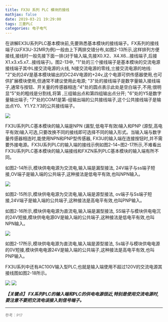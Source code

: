 ```yaml
---
title: FX3U 系列 PLC 模块的接线
mathjax: false
date: 2019-03-21 19:29:00
tags: 三菱PLC
categories: 电子电气
---
```


在讲解EX3U系列PLC基本模块前,先要熟悉基本模块的接线端子。FX系列的接线端子(以FX3U-32MR为例)一般由上下两排交错分布,如图2-13所示,这样排列方便接线,接线时一般先接下面一排(对于输入端,先接X0.X2、X4.X6…接线端子,后接X1.x3.x5.x7…接线端子)。图2-13中, "1"处的三个接线端子是基本模块的交流电源接线端子其中L接交流电源的火线, N接交流电源的零线,〨接交流电源的地线: "2"处的24V是基本模块输出的DC24V电源的+24v,这个电源可供传感器使用,也可供扩展模块使用,但通常不建议使用此电源; "3"处的接线端子是数字量输入接线端子,通常与按钮、开关量的传感器相连:"4"处的圆点表示此处是空白端子,不用;很明显“5”处的粗线是分割线,将第  ,三组输出点和第四组输出点分开; "6”处的Y5是数字量输出端子; "7"处的COM1是第-组输出端的公共接线端子,这个公共接线端子是输出点Y0、Y1.Y2.Y3的公共接线端子。

<!--more-->

![](http://image.huvjie.com/190321-05_img01.jpg)

FX3U系列PLC基本模块的输入端是NPN (漏型,低电平有效)输入和PNP (源型,高电平有效)输入可选,只要改换不同的接线即可选择不同的输入形式。当输入端与数字量传感器相连时,能使用NPN和PNP型传感器, FX3U的输入端在连接按钮时,并不需要外接电源。FX3U系列PLC的输入端的接线示例如图2-14~图2-17所示,不难看出FX3U系列PLC基本模块的输入端接线和FXZN系列PLC基本模块的输入端有所不同。

如图2-14所示,模块供电电源为交流电,输入端是漏型接法, 24V端子与ss端子短接,OV端子是输入端的公共端子,这种接法是低电平有效,也叫NPN输入。

![](http://image.huvjie.com/190321-05_img02.jpg)

如图2-15所示,模块供电电源为交流电,输入端是源型接法, ov端子与Ss端子短接,24V端子是输入端的公共端子,这种接法是高电平有效,也叫PNP输入。

如图2-16所示,模块供电电源为直流电,输入端是漏型接法, SS端子与模块供电电沉的24V短接,模块供电电源0V是输入端的公共端子,这种接法是低电平有效,也叫NPN输入。  

![](http://image.huvjie.com/190321-05_img03.jpg)

如图2-17所示,模块供电电源为直流电,输入端是源型接法, Ss端子与模块供电电源的0V短接,模块供电电源24V是输入端的公共端子,这种接法是高电平有效,也叫PNP输入。

FX3U系列中还有AC100V输入型PLC,也就是输入端使用不超过120V的交流电源其接线图如图2-18所示。

![](http://image.huvjie.com/190321-05_img04.jpg)
![](http://image.huvjie.com/190321-05_img05.jpg)

***【关键点】 FX系列PLC的输入端和PLC的供电电源很近,特别是使用交流电源时,要注意不要把交流电误接入到信号端子。***


<hr/>
<span style="color:gray;font-size:12px">
参考：P17
</span>
